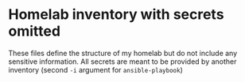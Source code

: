 # Homelab inventory with secrets omitted

These files define the structure of my homelab but do not include any
sensitive information. All secrets are meant to be provided by another
inventory (second `-i` argument for `ansible-playbook`)
